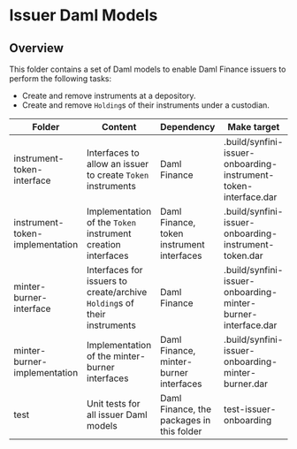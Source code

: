 # Issuer Daml Models

## Overview

This folder contains a set of Daml models to enable Daml Finance issuers to perform the following tasks:

- Create and remove instruments at a depository.
- Create and remove `Holding`s of their instruments under a custodian.

| Folder  | Content | Dependency | Make target
| ------------- | ------------- | ------------- | ------------- |
| instrument-token-interface  | Interfaces to allow an issuer to create `Token` instruments | Daml Finance | .build/synfini-issuer-onboarding-instrument-token-interface.dar
| instrument-token-implementation  | Implementation of the `Token` instrument creation interfaces | Daml Finance, token instrument interfaces | .build/synfini-issuer-onboarding-instrument-token.dar |
| minter-burner-interface  | Interfaces for issuers to create/archive `Holding`s of their instruments | Daml Finance | .build/synfini-issuer-onboarding-minter-burner-interface.dar |
| minter-burner-implementation  | Implementation of the minter-burner interfaces | Daml Finance, minter-burner interfaces | .build/synfini-issuer-onboarding-minter-burner.dar |
| test | Unit tests for all issuer Daml models | Daml Finance, the packages in this folder | test-issuer-onboarding |

